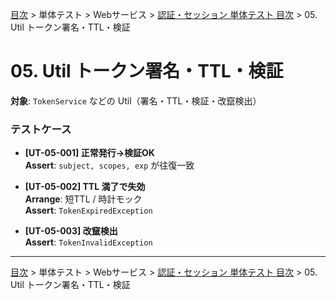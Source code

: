 [目次](../../../目次.md) > 単体テスト > Webサービス > [認証・セッション 単体テスト 目次](目次.md) > 05. Util トークン署名・TTL・検証
# 05. Util トークン署名・TTL・検証

**対象**: `TokenService` などの Util（署名・TTL・検証・改竄検出）

### テストケース
- **[UT-05-001] 正常発行→検証OK**  
  **Assert**: `subject, scopes, exp` が往復一致

- **[UT-05-002] TTL 満了で失効**  
  **Arrange**: 短TTL / 時計モック  
  **Assert**: `TokenExpiredException`

- **[UT-05-003] 改竄検出**  
  **Assert**: `TokenInvalidException`

---
[目次](../../../目次.md) > 単体テスト > Webサービス > [認証・セッション 単体テスト 目次](目次.md) > 05. Util トークン署名・TTL・検証